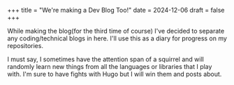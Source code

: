 +++
title = "We're making a Dev Blog Too!"
date = 2024-12-06
draft = false
+++

While making the blog(for the third time of course) I've decided to separate any coding/technical blogs in here. I'll use this as a diary for progress on my repositories.

I must say, I sometimes have the attention span of a squirrel and will randomly learn new things from all the languages or libraries that I play with. I'm sure to have fights with Hugo but I will win them and posts about. 
